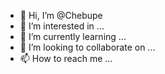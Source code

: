 - 👋 Hi, I’m @Chebupe
- 👀 I’m interested in ...
- 🌱 I’m currently learning ...
- 💞️ I’m looking to collaborate on ...
- 📫 How to reach me ...

<!---
Chebupe/Chebupe is a ✨ special ✨ repository because its `README.md` (this file) appears on your GitHub profile.
You can click the Preview link to take a look at your changes.
--->
